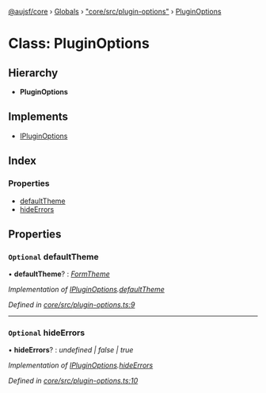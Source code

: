 [@aujsf/core](../README.md) › [Globals](../globals.md) › ["core/src/plugin-options"](../modules/_core_src_plugin_options_.md) › [PluginOptions](_core_src_plugin_options_.pluginoptions.md)

# Class: PluginOptions

## Hierarchy

* **PluginOptions**

## Implements

* [IPluginOptions](../interfaces/_core_src_plugin_options_.ipluginoptions.md)

## Index

### Properties

* [defaultTheme](_core_src_plugin_options_.pluginoptions.md#optional-defaulttheme)
* [hideErrors](_core_src_plugin_options_.pluginoptions.md#optional-hideerrors)

## Properties

### `Optional` defaultTheme

• **defaultTheme**? : *[FormTheme](../interfaces/_core_src_models_form_template_.formtheme.md)*

*Implementation of [IPluginOptions](../interfaces/_core_src_plugin_options_.ipluginoptions.md).[defaultTheme](../interfaces/_core_src_plugin_options_.ipluginoptions.md#optional-defaulttheme)*

*Defined in [core/src/plugin-options.ts:9](https://github.com/jbockle/au-jsonschema-form/blob/master/packages/core/src/plugin-options.ts#L9)*

___

### `Optional` hideErrors

• **hideErrors**? : *undefined | false | true*

*Implementation of [IPluginOptions](../interfaces/_core_src_plugin_options_.ipluginoptions.md).[hideErrors](../interfaces/_core_src_plugin_options_.ipluginoptions.md#optional-hideerrors)*

*Defined in [core/src/plugin-options.ts:10](https://github.com/jbockle/au-jsonschema-form/blob/master/packages/core/src/plugin-options.ts#L10)*
